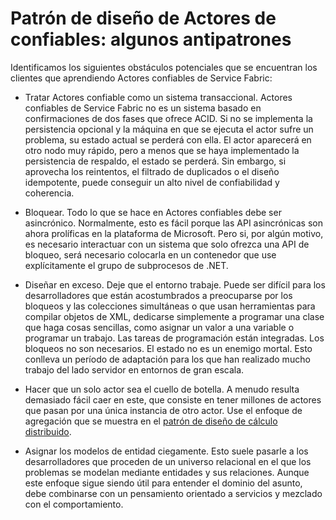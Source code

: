 <properties
   pageTitle="Antipatrones de Actores confiables"
   description="Algunos obstáculos potenciales con los que se encuentran los clientes aprenden Actores confiables de Service Fabric."
   services="service-fabric"
   documentationCenter=".net"
   authors="jessebenson"
   manager="timlt"
   editor=""/>

<tags
   ms.service="service-fabric"
   ms.devlang="dotnet"
   ms.topic="article"
   ms.tgt_pltfrm="NA"
   ms.workload="NA"
   ms.date="08/05/2015"
   ms.author="claudioc"/>

# Patrón de diseño de Actores de confiables: algunos antipatrones

Identificamos los siguientes obstáculos potenciales que se encuentran los clientes que aprendiendo Actores confiables de Service Fabric:

* Tratar Actores confiable como un sistema transaccional. Actores confiables de Service Fabric no es un sistema basado en confirmaciones de dos fases que ofrece ACID. Si no se implementa la persistencia opcional y la máquina en que se ejecuta el actor sufre un problema, su estado actual se perderá con ella. El actor aparecerá en otro nodo muy rápido, pero a menos que se haya implementado la persistencia de respaldo, el estado se perderá. Sin embargo, si aprovecha los reintentos, el filtrado de duplicados o el diseño idempotente, puede conseguir un alto nivel de confiabilidad y coherencia.

* Bloquear. Todo lo que se hace en Actores confiables debe ser asincrónico. Normalmente, esto es fácil porque las API asincrónicas son ahora prolíficas en la plataforma de Microsoft. Pero si, por algún motivo, es necesario interactuar con un sistema que solo ofrezca una API de bloqueo, será necesario colocarla en un contenedor que use explícitamente el grupo de subprocesos de .NET.

* Diseñar en exceso. Deje que el entorno trabaje. Puede ser difícil para los desarrolladores que están acostumbrados a preocuparse por los bloqueos y las colecciones simultáneas o que usan herramientas para compilar objetos de XML, dedicarse simplemente a programar una clase que haga cosas sencillas, como asignar un valor a una variable o programar un trabajo. Las tareas de programación están integradas. Los bloqueos no son necesarios. El estado no es un enemigo mortal. Esto conlleva un período de adaptación para los que han realizado mucho trabajo del lado servidor en entornos de gran escala.

* Hacer que un solo actor sea el cuello de botella. A menudo resulta demasiado fácil caer en este, que consiste en tener millones de actores que pasan por una única instancia de otro actor. Use el enfoque de agregación que se muestra en el [patrón de diseño de cálculo distribuido](service-fabric-reliable-actors-pattern-distributed-computation.md).

* Asignar los modelos de entidad ciegamente. Esto suele pasarle a los desarrolladores que proceden de un universo relacional en el que los problemas se modelan mediante entidades y sus relaciones. Aunque este enfoque sigue siendo útil para entender el dominio del asunto, debe combinarse con un pensamiento orientado a servicios y mezclado con el comportamiento.

<!---HONumber=August15_HO6-->